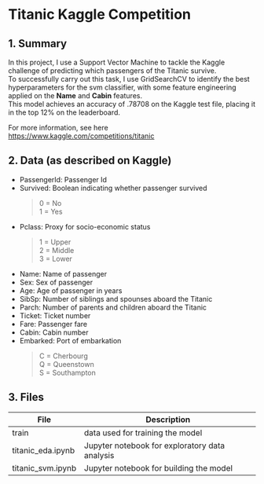 # Titanic Kaggle Competition

## 1. Summary
In this project, I use a Support Vector Machine to tackle the Kaggle challenge of predicting which passengers of the Titanic survive. \
To successfully carry out this task, I use GridSearchCV to identify the best hyperparameters for the svm classifier, with some feature engineering applied on the **Name** and **Cabin** features.  \
This model achieves an accuracy of .78708 on the Kaggle test file, placing it in the top 12% on the leaderboard.

For more information, see here https://www.kaggle.com/competitions/titanic

## 2. Data (as described on Kaggle)
* PassengerId: Passenger Id
* Survived: Boolean indicating whether passenger survived
  > 0 = No \
  > 1 = Yes
* Pclass: Proxy for socio-economic status
  > 1 = Upper \
  > 2 = Middle \
  > 3 = Lower
* Name: Name of passenger
* Sex: Sex of passenger
* Age: Age of passenger in years
* SibSp: Number of siblings and spounses aboard the Titanic
* Parch: Number of parents and children aboard the Titanic
* Ticket: Ticket number
* Fare: Passenger fare
* Cabin: Cabin number
* Embarked: Port of embarkation
  > C = Cherbourg \
  > Q = Queenstown \
  > S = Southampton

## 3. Files

File              | Description
------------------|-----------------
train             | data used for training the model
titanic_eda.ipynb | Jupyter notebook for exploratory data analysis
titanic_svm.ipynb | Jupyter notebook for building the model 
